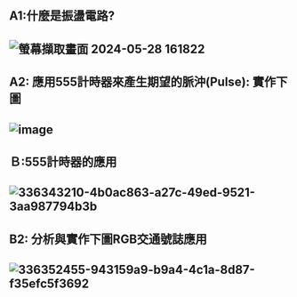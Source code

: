 ## A1:什麼是振盪電路?
![螢幕擷取畫面 2024-05-28 161822](https://github.com/PHUANYU/EC2024/assets/162283667/aae5f037-6ef9-4562-b97a-271f0a7e5e48)
--
## A2: 應用555計時器來產生期望的脈沖(Pulse): 實作下圖
![image](https://github.com/PHUANYU/EC2024/assets/162283667/5aebd039-ca31-4871-b203-af6dbd5ec62b)
--
## Ｂ:555計時器的應用
![336343210-4b0ac863-a27c-49ed-9521-3aa987794b3b](https://github.com/PHUANYU/EC2024/assets/162283667/4133ac35-67d4-4f37-861c-ac6d71d7ec0e)
--
## B2: 分析與實作下圖RGB交通號誌應用
![336352455-943159a9-b9a4-4c1a-8d87-f35efc5f3692](https://github.com/PHUANYU/EC2024/assets/162283667/f032a4ef-0254-41bf-8f2b-5a70827c437b)
--
